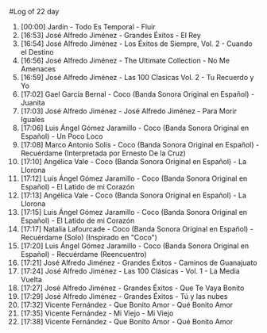 #Log of 22 day

1. [00:00] Jardín - Todo Es Temporal - Fluir
1. [16:53] José Alfredo Jiménez - Grandes Éxitos - El Rey
1. [16:54] José Alfredo Jiménez - Los Éxitos de Siempre, Vol. 2 - Cuando el Destino
1. [16:56] José Alfredo Jiménez - The Ultimate Collection - No Me Amenaces
1. [16:59] José Alfredo Jiménez - Las 100 Clasicas Vol. 2 - Tu Recuerdo y Yo
1. [17:02] Gael García Bernal - Coco (Banda Sonora Original en Español) - Juanita
1. [17:03] José Alfredo Jiménez - José Alfredo Jiménez - Para Morir Iguales
1. [17:06] Luis Ángel Gómez Jaramillo - Coco (Banda Sonora Original en Español) - Un Poco Loco
1. [17:08] Marco Antonio Solís - Coco (Banda Sonora Original en Español) - Recuérdame (Interpretada por Ernesto De la Cruz)
1. [17:10] Angélica Vale - Coco (Banda Sonora Original en Español) - La Llorona
1. [17:12] Luis Ángel Gómez Jaramillo - Coco (Banda Sonora Original en Español) - El Latido de mi Corazón
1. [17:13] Angélica Vale - Coco (Banda Sonora Original en Español) - La Llorona
1. [17:15] Luis Ángel Gómez Jaramillo - Coco (Banda Sonora Original en Español) - El Latido de mi Corazón
1. [17:17] Natalia Lafourcade - Coco (Banda Sonora Original en Español) - Recuérdame (Solo) (Inspirado en "Coco")
1. [17:20] Luis Ángel Gómez Jaramillo - Coco (Banda Sonora Original en Español) - Recuérdame (Reencuentro)
1. [17:21] José Alfredo Jiménez - Grandes Éxitos - Caminos de Guanajuato
1. [17:24] José Alfredo Jiménez - Las 100 Clásicas - Vol. 1 - La Media Vuelta
1. [17:27] José Alfredo Jiménez - Grandes Éxitos - Que Te Vaya Bonito
1. [17:29] José Alfredo Jiménez - Grandes Éxitos - Tú y las nubes
1. [17:32] Vicente Fernández - Que Bonito Amor - Qué Bonito Amor
1. [17:35] Vicente Fernández - Mi Viejo - Mi Viejo
1. [17:38] Vicente Fernández - Que Bonito Amor - Qué Bonito Amor
